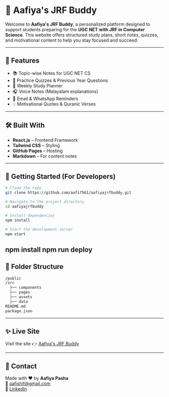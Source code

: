 # 📘 Aafiya's JRF Buddy

Welcome to **Aafiya's JRF Buddy**, a personalized platform designed to support students preparing for the **UGC NET with JRF in Computer Science**. This website offers structured study plans, short notes, quizzes, and motivational content to help you stay focused and succeed.

---

## 🌟 Features

- 📚 Topic-wise Notes for UGC NET CS
- 📝 Practice Quizzes & Previous Year Questions
- 📆 Weekly Study Planner
- 🎧 Voice Notes (Malayalam explanations)
- 💌 Email & WhatsApp Reminders
- 💡 Motivational Quotes & Quranic Verses

---

## 🛠 Built With

- **React.js** – Frontend Framework  
- **Tailwind CSS** – Styling  
- **GitHub Pages** – Hosting  
- **Markdown** – For content notes  

---

## 🚀 Getting Started (For Developers)

```bash
# Clone the repo
git clone https://github.com/aafi7561/aafiyajrfbuddy.git

# Navigate to the project directory
cd aafiyajrfbuddy

# Install dependencies
npm install

# Start the development server
npm start
```
npm install
npm run deploy
---

## 📂 Folder Structure

```bash
/public
/src
  ├── components
  ├── pages
  ├── assets
  ├── data
README.md
package.json
```

---

## ✨ Live Site

Visit the site 👉 [Aafiya's JRF Buddy](https://aafi7561.github.io/aafiyajrfbuddy)

---

## 📧 Contact

Made with ❤️ by **Aafiya Pasha**  
📩 aafishif@gmail.com  
🔗 [LinkedIn](https://www.linkedin.com/in/aafiya-pasha/)
